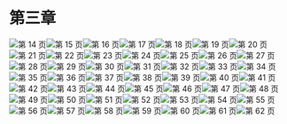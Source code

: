 # 第三章

![第 14 页](img/page_14.gif)![第 15 页](img/page_15.gif)![第 16 页](img/page_16.gif)![第 17 页](img/page_17.gif)![第 18 页](img/page_18.gif)![第 19 页](img/page_19.gif)![第 20 页](img/page_20.gif)![第 21 页](img/page_21.gif)![第 22 页](img/page_22.gif)![第 23 页](img/page_23.gif)![第 24 页](img/page_24.gif)![第 25 页](img/page_25.gif)![第 26 页](img/page_26.gif)![第 27 页](img/page_27.gif)![第 28 页](img/page_28.gif)![第 29 页](img/page_29.gif)![第 30 页](img/page_30.gif)![第 31 页](img/page_31.gif)![第 32 页](img/page_32.gif)![第 33 页](img/page_33.gif)![第 34 页](img/page_34.gif)![第 35 页](img/page_35.gif)![第 36 页](img/page_36.gif)![第 37 页](img/page_37.gif)![第 38 页](img/page_38.gif)![第 39 页](img/page_39.gif)![第 40 页](img/page_40.gif)![第 41 页](img/page_41.gif)![第 42 页](img/page_42.gif)![第 43 页](img/page_43.gif)![第 44 页](img/page_44.gif)![第 45 页](img/page_45.gif)![第 46 页](img/page_46.gif)![第 47 页](img/page_47.gif)![第 48 页](img/page_48.gif)![第 49 页](img/page_49.gif)![第 50 页](img/page_50.gif)![第 51 页](img/page_51.gif)![第 52 页](img/page_52.gif)![第 53 页](img/page_53.gif)![第 54 页](img/page_54.gif)![第 55 页](img/page_55.gif)![第 56 页](img/page_56.gif)![第 57 页](img/page_57.gif)![第 58 页](img/page_58.gif)![第 59 页](img/page_59.gif)![第 60 页](img/page_60.gif)![第 61 页](img/page_61.gif)![第 62 页](img/page_62.gif)
